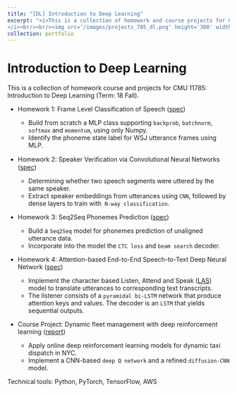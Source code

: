 ```yaml
---
title: "[DL] Introduction to Deep Learning"
excerpt: "<i>This is a collection of homework and course projects for CMU 11785: Introduction to Deep Learning (Term: 18 Fall).
</i><br/><br/><img src='/images/projects_785_dl.png' height='300' width='500'>"
collection: portfolio
---
```


Introduction to Deep Learning
======

This is a collection of homework course and projects for CMU 11785: Introduction to Deep Learning (Term: 18 Fall).
* Homework 1: Frame Level Classification of Speech ([spec](https://www.kaggle.com/c/11-785hw1p2-f18))
  * Build from scratch a MLP class supporting `backprob`, `batchnorm`, `softmax` and `momentum`, using only Numpy.
  * Identify the phoneme state label for WSJ utterance frames using MLP.

* Homework 2: Speaker Veriﬁcation via Convolutional Neural Networks ([spec](https://ycruan.github.io/files/785_hw2_spec.pdf))
  * Determining whether two speech segments were uttered by the same speaker.
  * Extract speaker embeddings from utterances using `CNN`, followed by dense layers to train with` N-way classification`.

* Homework 3: Seq2Seq Phonemes Prediction ([spec](https://www.kaggle.com/c/Fall-11-785-homework-3-part-2#CTC))
  * Build a `Seq2Seq` model for phonemes prediction of unaligned utterance data.
  * Incorporate into the model the `CTC loss` and `beam search` decoder.

* Homework 4: Attention-based End-to-End Speech-to-Text Deep Neural Network ([spec](https://ycruan.github.io/files/785_hw4_spec.pdf))
  * Implement the character based Listen, Attend and Speak ([LAS](https://arxiv.org/abs/1508.01211)) model to translate utterances to corresponding text transcripts.
  * The listener consists of a `pyramidal bi-LSTM` network that produce attention keys and values. The decoder is an `LSTM` that 
    yields sequential outputs.

* Course Project: Dynamic fleet management with deep reinforcement learning ([report](https://ycruan.github.io/files/785_proj_report.pdf))
  * Apply online deep reinforcement learning models for dynamic taxi dispatch in NYC.
  * Implement a CNN-based `deep Q network` and a refined `diffusion-CNN` model.

Technical tools: Python, PyTorch, TensorFlow, AWS